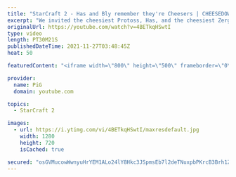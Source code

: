```yaml
---
title: "StarCraft 2 - Has and Bly remember they're Cheesers | CHEESEDOWN Part 3/4"
excerpt: "We invited the cheesiest Protoss, Has, and the cheesiest Zerg, Bly, to have a Cheesedown with us to determine who is the best at serving fondue. In Part three, the players remember that they're known Cheesers and give the fans what they want.  Cheesedown Part 1: https://youtu.be/OI4n4PWs1TI Cheesedown"
originalUrl: https://youtube.com/watch?v=4BETkqHSwtI
type: video
length: PT30M21S
publishedDateTime: 2021-11-27T03:48:45Z
heat: 50

featuredContent: "<iframe width=\"800\" height=\"500\" frameborder=\"0\" src=\"https://www.youtube.com/embed/4BETkqHSwtI\" allow=\"accelerometer; autoplay; encrypted-media; gyroscope; picture-in-picture\" allowfullscreen></iframe>"

provider:
  name: PiG
  domain: youtube.com

topics:
  - StarCraft 2

images:
  - url: https://i.ytimg.com/vi/4BETkqHSwtI/maxresdefault.jpg
    width: 1280
    height: 720
    isCached: true

secured: "osGVMucowWwnyuHrYEM1ALo24lY8Hkc3JSpmsEb7l2deTNuxpbPKrcB3Brh1Z6uflt18n2E9iagH3owuzeu4IW42jlvTiN+W3BdaRGYXvlDj8WC2RvL4VxsoWDF+PpvDxLLEa/qwf7EkRQD7wYRHYEpGR1qQCmHJKwpNPkHkjD4xxcg1tZ2DZGHGw3gYThNcwOvJJth4ki/rMzjBzCCGSFFBl0b+NWTvpn1nE99J4cJ9G6Nd10dErk8C4OXJd7IRZeebvi81aWBpYzznX8PsZMw4U38ikyUPiiGIHhZ9Io1muvffeglck705YTLBVDC8lQX9NjABU5Z1QQvw1ixa2pSyyfaDDw2CUWTgiTSTZYrR9KkdBHx0QaMasPJezfklAoO9OxIfwFtH5Tc+QcLh+bgCSSUEGsLAP3ouB1ejDdU=;oT+vNSS6outdinT866AIwQ=="
---
```


